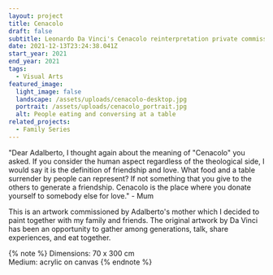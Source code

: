 ```yaml
---
layout: project
title: Cenacolo
draft: false
subtitle: Leonardo Da Vinci's Cenacolo reinterpretation private commission
date: 2021-12-13T23:24:38.041Z
start_year: 2021
end_year: 2021
tags:
  - Visual Arts
featured_image:
  light_image: false
  landscape: /assets/uploads/cenacolo-desktop.jpg
  portrait: /assets/uploads/cenacolo_portrait.jpg
  alt: People eating and conversing at a table
related_projects:
  - Family Series
---
```

"Dear Adalberto, I thought again about the meaning of "Cenacolo" you asked. If you consider the human aspect regardless of the theological side, I would say it is the definition of friendship and love. What food and a table surrender by people can represent? If not something that you give to the others to generate a friendship. Cenacolo is the place where you donate yourself to somebody else for love." - Mum

This is an artwork commissioned by Adalberto's mother which I decided to paint together with my family and
friends. The original artwork by Da Vinci has been an opportunity to gather among generations, talk,
share experiences, and eat together.

{% note %}
Dimensions: 70 x 300 cm\
Medium: acrylic on canvas
{% endnote %}